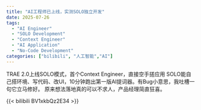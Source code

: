 ```yaml
---
title: "AI工程师已上线，实测SOLO独立开发"
date: 2025-07-26
tags:
  - "AI Engineer"
  - "SOLO Development"
  - "Context Engineer"
  - "AI Application"
  - "No-Code Development"
categories: ["bilibili", "人工智能","AI"]
---
```


TRAE 2.0上线SOLO模式，首个Context Engineer，直接空手搓应用
SOLO能自己搭环境、写代码、改UI，10分钟跑出第一版AI提词器。有Bug小意思，我吐槽一句它立马修好。
原来想法落地真的可以不求人，产品经理简直狂喜。

{{< bilibili BV1xkbQz2E34 >}}